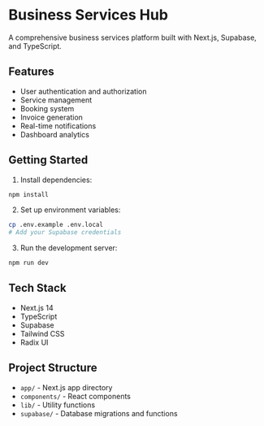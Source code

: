 # Business Services Hub

A comprehensive business services platform built with Next.js, Supabase, and TypeScript.

## Features

- User authentication and authorization
- Service management
- Booking system
- Invoice generation
- Real-time notifications
- Dashboard analytics

## Getting Started

1. Install dependencies:
```bash
npm install
```

2. Set up environment variables:
```bash
cp .env.example .env.local
# Add your Supabase credentials
```

3. Run the development server:
```bash
npm run dev
```

## Tech Stack

- Next.js 14
- TypeScript
- Supabase
- Tailwind CSS
- Radix UI

## Project Structure

- `app/` - Next.js app directory
- `components/` - React components
- `lib/` - Utility functions
- `supabase/` - Database migrations and functions
